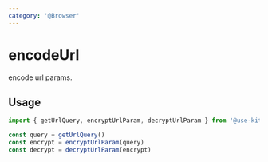 ```yaml
---
category: '@Browser'
---
```


# encodeUrl

encode url params.

## Usage

```ts
import { getUrlQuery, encryptUrlParam, decryptUrlParam } from '@use-kit/functions'

const query = getUrlQuery()
const encrypt = encryptUrlParam(query)
const decrypt = decryptUrlParam(encrypt)
```
